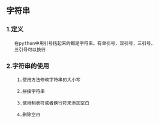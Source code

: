 ## 字符串

### 1.定义
       在python中用引号括起来的都是字符串。有单引号，双引号，三引号。
       三引号可以换行
       
### 2.字符串的使用
        1.使用方法修改字符串的大小写
        
        2.拼接字符串
        
        3.使用制表符或者换行符来添加空白
        
        4.删除空白
       
